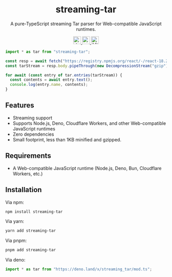 <h1 align="center">streaming-tar</h1>

<p align="center">
  A pure-TypeScript streaming Tar parser for Web-compatible JavaScript runtimes.
</p>

<p align="center">
  <a href="https://www.npmjs.com/package/streaming-tar">
    <img src="https://img.shields.io/npm/v/streamig-tar?style=for-the-badge" alt="downloads" height="24">
  </a>
  <a href="https://www.npmjs.com/package/streaming-tar">
    <img src="https://img.shields.io/github/actions/workflow/status/zebp/streamig-tar/ci.yml?branch=main&style=for-the-badge" alt="npm version" height="24">
  </a>
  <a href="https://github.com/zebp/streaming-tar">
    <img src="https://img.shields.io/badge/license-MIT-green?style=for-the-badge" alt="MIT license" height="24">
  </a>
</p>

```ts
import * as tar from "streaming-tar";

const resp = await fetch("https://registry.npmjs.org/react/-/react-18.2.0.tgz");
const tarStream = resp.body.pipeThrough(new DecompressionStream("gzip"));

for await (const entry of tar.entries(tarStream)) {
  const contents = await entry.text();
  console.log(entry.name, contents);
}
```

## Features

- Streaming support
- Supports Node.js, Deno, Cloudflare Workers, and other Web-compatible
  JavaScript runtimes
- Zero dependencies
- Small footprint, less than 1KB minified and gzipped.

## Requirements

- A Web-compatible JavaScript runtime (Node.js, Deno, Bun, Cloudflare Workers,
  etc.)

## Installation

Via npm:

```sh
npm install streaming-tar
```

Via yarn:

```sh
yarn add streaming-tar
```

Via pnpm:

```sh
pnpm add streaming-tar
```

Via deno:

```ts
import * as tar from "https://deno.land/x/streaming_tar/mod.ts";
```
